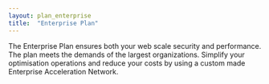 ```yaml
---
layout: plan_enterprise
title:  "Enterprise Plan"
---
```

The Enterprise Plan ensures both your web scale security and performance. The plan meets the demands of the largest organizations. Simplify your optimisation operations and reduce your costs by using a custom made Enterprise Acceleration Network. 


